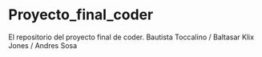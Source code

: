 # Proyecto_final_coder
El repositorio del proyecto final de coder. Bautista Toccalino / Baltasar Klix Jones / Andres Sosa
